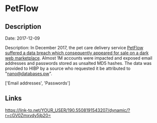 # PetFlow

## Description

Date: 2017-12-09

Description:
In December 2017, the pet care delivery service <a href="https://techcrunch.com/2019/02/14/hacker-strikes-again/" target="_blank" rel="noopener">PetFlow suffered a data breach which consequently appeared for sale on a dark web marketplace</a>. Almost 1M accounts were impacted and exposed email addresses and passwords stored as unsalted MD5 hashes. The data was provided to HIBP by a source who requested it be attributed to &quot;nano@databases.pw&quot;.


['Email addresses', 'Passwords']

## Links

https://link-to.net/YOUR_USER/190.5508191543207/dynamic/?r=cGV0Zmxvdy5jb20=